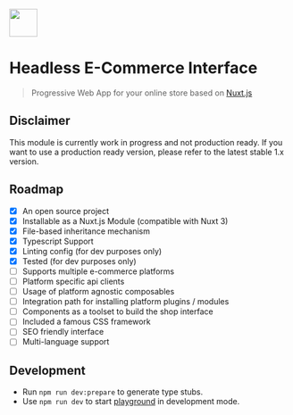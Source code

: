 <br>

<img src="https://docs.hubblecommerce.io/assets/images/hubblelogo.svg" style="height:50px" />

# Headless E-Commerce Interface
> Progressive Web App for your online store based on [Nuxt.js](https://nuxtjs.org/)

## Disclaimer
This module is currently work in progress and not production ready. 
If you want to use a production ready version, please refer to the latest stable 1.x 
version.

## Roadmap
- [x] An open source project
- [x] Installable as a Nuxt.js Module (compatible with Nuxt 3)
- [x] File-based inheritance mechanism
- [x] Typescript Support
- [x] Linting config (for dev purposes only)
- [x] Tested (for dev purposes only)
- [ ] Supports multiple e-commerce platforms
- [ ] Platform specific api clients 
- [ ] Usage of platform agnostic composables
- [ ] Integration path for installing platform plugins / modules
- [ ] Components as a toolset to build the shop interface 
- [ ] Included a famous CSS framework
- [ ] SEO friendly interface
- [ ] Multi-language support 

## Development

- Run `npm run dev:prepare` to generate type stubs.
- Use `npm run dev` to start [playground](./playground) in development mode.
